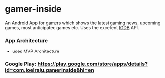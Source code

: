 # gamer-inside
An Android App for gamers which shows the latest gaming news, upcoming games, most anticipated games etc.
Uses the excellent [IGDB](https://api.igdb.com/) API.

### App Architecture
* uses MVP Architecture 

### Google Play: https://play.google.com/store/apps/details?id=com.joelraju.gamerinside&hl=en
